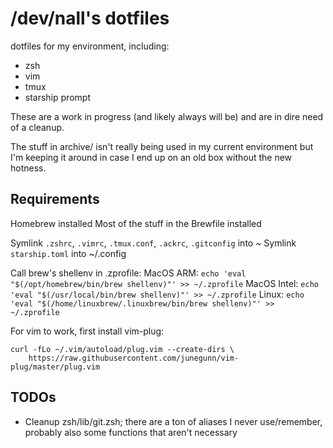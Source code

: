 /dev/nall's dotfiles
====================

dotfiles for my environment, including:

* zsh
* vim
* tmux
* starship prompt

These are a work in progress (and likely always will be) and are in dire need of a cleanup.

The stuff in archive/ isn't really being used in my current environment but I'm keeping it around in case I end up on an old box without the new hotness.

Requirements
------------

Homebrew installed
Most of the stuff in the Brewfile installed

Symlink `.zshrc`, `.vimrc`, `.tmux.conf`, `.ackrc`, `.gitconfig` into ~
Symlink `starship.toml` into ~/.config

Call brew's shellenv in .zprofile:
MacOS ARM: `echo 'eval "$(/opt/homebrew/bin/brew shellenv)"' >> ~/.zprofile`
MacOS Intel: `echo 'eval "$(/usr/local/bin/brew shellenv)"' >> ~/.zprofile`
Linux: `echo 'eval "$(/home/linuxbrew/.linuxbrew/bin/brew shellenv)"' >> ~/.zprofile`

For vim to work, first install vim-plug:
```
curl -fLo ~/.vim/autoload/plug.vim --create-dirs \
    https://raw.githubusercontent.com/junegunn/vim-plug/master/plug.vim
```

TODOs
-----

* Cleanup zsh/lib/git.zsh; there are a ton of aliases I never use/remember, probably also some functions that aren't necessary
